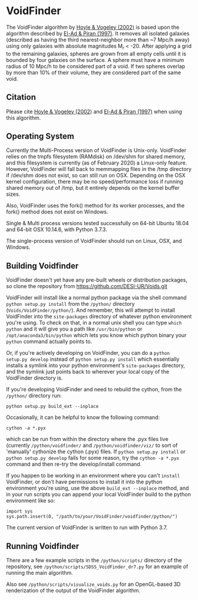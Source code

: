 # VoidFinder

The VoidFinder algorithm by [Hoyle & Vogeley (2002)](http://adsabs.harvard.edu/abs/2002ApJ...566..641H) is based upon the algorithm described by [El-Ad & Piran (1997)](http://adsabs.harvard.edu/abs/1997ApJ...491..421E).  It removes all isolated galaxies (described as having the third nearest-neighbor more than ~7 Mpc/h away) using only galaxies with absolute magnitudes M<sub>r</sub> < -20.  After applying a grid to the remaining galaxies, spheres are grown from all empty cells until it is bounded by four galaxies on the surface.  A sphere must have a minimum radius of 10 Mpc/h to be considered part of a void.  If two spheres overlap by more than 10% of their volume, they are considered part of the same void.

## Citation

Please cite [Hoyle & Vogeley (2002)](http://adsabs.harvard.edu/abs/2002ApJ...566..641H) and [El-Ad & Piran (1997)](http://adsabs.harvard.edu/abs/1997ApJ...491..421E) when using this algorithm.


## Operating System

Currently the Multi-Process version of VoidFinder is Unix-only.  VoidFinder relies on
the tmpfs filesystem (RAMdisk) on /dev/shm for shared memory, and this filesystem is currently
(as of February 2020) a Linux-only feature.  However, VoidFinder will fall back to memmapping
files in the /tmp directory if /dev/shm does not exist, so can still run on OSX.  Depending on the
OSX kernel configuration, there may be no speed/performance loss if running shared memory out of /tmp,
but it entirely depends on the kernel buffer sizes.

Also, VoidFinder uses the fork() method for its worker processes, and the fork() method does
not exist on Windows.

Single & Multi process versions tested successfully on 64-bit Ubuntu 18.04 and 64-bit OSX 10.14.6, with Python 3.7.3.

The single-process version of VoidFinder should run on Linux, OSX, and Windows.


## Building Voidfinder

VoidFinder doesn't yet have any pre-built wheels or distribution packages, so clone the repository
from https://github.com/DESI-UR/Voids.git

VoidFinder will install like a normal python package via the shell command `python setup.py install`
from the `/python/` directory (`Voids/VoidFinder/python/`).  And remember, this will attempt to install VoidFinder into the `site-packages` directory of whatever python environment you're using.  To check on that, in a normal unix shell you can type `which python` and it will give you a path like `/usr/bin/python` or `/opt/anaconda3/bin/python` which lets you know which python binary your `python` command actually points to.


Or, if you're actively developing on VoidFinder, you can do a `python setup.py develop` instead of `python setup.py install` which essentially installs a symlink into your python environment's `site-packages` directory, and the symlink just points back to wherever your local copy of the VoidFinder directory is.


If you're developing VoidFinder and need to rebuild the cython, from the `/python/` directory run:

```
python setup.py build_ext --inplace
```

Occasionally, it can be helpful to know the following command:

```
cython -a *.pyx
```

which can be run from within the directory where the .pyx files live (currently `/python/voidfinder/` and `/python/voidfinder/viz/` to sort of 'manually' cythonize the cython (.pyx) files.  If `python setup.py install` or `python setup.py develop` fails for some reason, try the `cython -a *.pyx` command and then re-try the develop/install command.
 

If you happen to be working in an environment where you can't `install` VoidFinder, or don't have permissions to install it into the python environment you're using, use the above `build_ext --inplace` method, and in your run scripts you can append your local VoidFinder build to the python environment like so:

```
import sys
sys.path.insert(0, "/path/to/your/VoidFinder/voidfinder/python/")
```

The current version of VoidFinder is written to run with Python 3.7.


## Running Voidfinder

There are a few example scripts in the `/python/scripts/` directory of the repository, see `/python/scripts/SDSS_VoidFinder_dr7.py` for an example of running the main algorithm.

Also see `/python/scripts/visualize_voids.py` for an OpenGL-based 3D renderization of the output of the VoidFinder algorithm.
